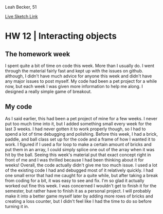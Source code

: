 Leah Becker, 51

[Live Sketch Link](https://lbecker137.github.io/120-work/hw-12/)


# HW 12 | Interacting objects
## The homework week
I spent quite a bit of time on code this week. More than I usually do. I went through the material fairly fast and kept up with the issues on github. although, I didn't have much advice for anyone this week and didn't have any major issues to post myself. My code had been a pet project for a while now, but each week I was given more information to help me along. I designed a really simple game of breakout. 
## My code
As I said earlier, this had been a pet project of mine for a few weeks. I never put too much time into it, but I added something small every week for the last 3 weeks. I had never gotten it to work properly though, so I had to spend a lot of time debugging and polishing. Before this week, I had a brick, paddle, and ball class set up for the code and a frame of how I wanted it to work. I figured if I used a for loop to make a certain amount of bricks and put them in an array, I could simply splice one out of the array when it was hit by the ball. Seeing this week's material put that exact concept right in front of me and I was thrilled because I had been thinking about it for weeks! Overall, the code actually didn't give me too much issue. I used a lot of the existing code I had and debugged most of it relatively quickly. I had one small error that had me caught for a quite while, but after taking a break from coding for a bit, it was easy to see and fix. I'm so glad it actually worked out fine this week. I was concerned I wouldn't get to finish it for the semester, but rather have to finish it as a personal project. I will probably make it into a better game myself later by adding more rows of bricks and creating a loss counter, but I didn't feel like I had the time to do so before turning it in.  
